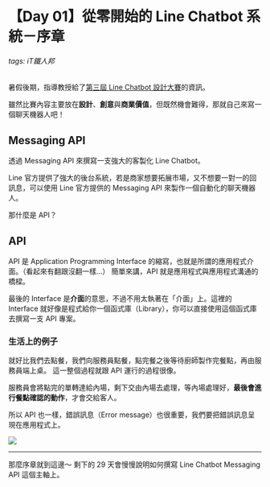 # 【Day 01】從零開始的 Line Chatbot 系統－序章
###### tags: iT鐵人邦
暑假後期，指導教授給了[第三屆 Line Chatbot 設計大賽](https://contest.bhuntr.com/tw/fklc6b98o0ueubrzel/home/)的資訊。

雖然比賽內容主要放在**設計**、**創意**與**商業價值**，但既然機會難得，那就自己來寫一個聊天機器人吧！

## Messaging API

透過 Messaging API 來撰寫一支強大的客製化 Line Chatbot。

Line 官方提供了強大的後台系統，若是商家想要拓展市場，又不想要一對一的回訊息，可以使用 Line 官方提供的 Messaging API 來製作一個自動化的聊天機器人。

那什麼是 API？

## API 

API 是 Application Programming Interface 的縮寫，也就是所謂的應用程式介面。（看起來有翻跟沒翻一樣...）
簡單來講，API 就是應用程式與應用程式溝通的橋樑。

最後的 Interface 是**介面**的意思，不過不用太執著在「介面」上。這裡的 Interface 就好像是程式給你一個函式庫（Library），你可以直接使用這個函式庫去撰寫一支 API 專案。

### 生活上的例子

就好比我們去點餐，我們向服務員點餐，點完餐之後等待廚師製作完餐點，再由服務員端上桌。
這一整個過程就跟 API 運行的過程很像。

服務員會將點完的單轉達給內場，剩下交由內場去處理，等內場處理好，**最後會進行餐點確認的動作**，才會交給客人。

所以 API 也一樣，錯誤訊息（Error message）也很重要，我們要把錯誤訊息呈現在應用程式上。

![](https://i.imgur.com/j3pqcDi.jpg)

---

那麼序章就到這邊～
剩下的 29 天會慢慢說明如何撰寫 Line Chatbot Messaging API 這個主軸上。